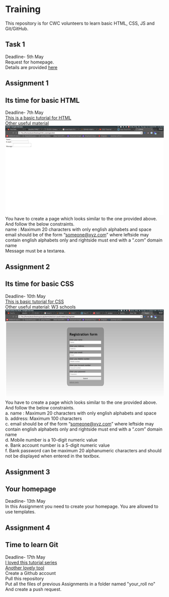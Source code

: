 # Training
This repository is for CWC volunteers to learn basic HTML, CSS, JS and Git/GitHub.
## Task 1
Deadline- 5th May<br>
Request for homepage.<br>
Details are provided [here](http://www.iitk.ac.in/cc/homepage/)
## Assignment 1
## Its time for basic HTML
Deadline- 7th May<br>
[This is a basic tutorial for HTML](https://www.youtube.com/watch?v=Ggh_y-33Eso)<br>
[Other useful material](https://www.w3schools.com/html/)<br>
![Assignment 1](Material/1.png)<br>
You have to create a page which looks similar to the one provided above. And follow the below constraints.<br/>
name : Maximum 20 characters with only english alphabets and space<br/>
email should be of the form “someone@xyz.com” where leftside may contain
english alphabets only and rightside must end with a “.com” domain name<br>
Message must be a textarea.
## Assignment 2
## Its time for basic CSS
Deadline- 10th May<br>
[This is basic tutorial for CSS](https://www.youtube.com/watch?v=CUxH_rWSI1k)<br>
Other useful material: W3 schools<br>
![Assignment 2](Material/2.png)<br>
You have to create a page which looks similar to the one provided above. And follow the below constraints.<br/>
a. name : Maximum 20 characters with only english alphabets and space<br>
b. address: Maximum 100 characters<br>
c. email should be of the form “someone@xyz.com” where leftside may contain
english alphabets only and rightside must end with a “.com” domain name<br>
d. Mobile number is a 10-digit numeric value<br>
e. Bank account number is a 5-digit numeric value<br>
f. Bank password can be maximum 20 alphanumeric characters and should not
be displayed when entered in the textbox.
## Assignment 3
## Your homepage
Deadline- 13th May<br>
In this Assignment you need to create your homepage. You are allowed to use templates.<br>
## Assignment 4
## Time to learn Git
Deadline- 17th May<br>
[I loved this tutorial series](https://www.youtube.com/watch?v=BCQHnlnPusY&list=PLRqwX-V7Uu6ZF9C0YMKuns9sLDzK6zoiV)<br>
[Another lovely tool](https://try.github.io/levels/1/challenges/1)<br>
Create a Github account<br/>
Pull this repository<br/>
Put all the files of previous Assignments in a folder named "your_roll no"<br>
And create a push request.
